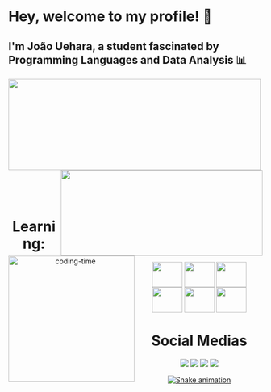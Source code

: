 # Hey, welcome to my profile! 👋
## I'm João Uehara, a student fascinated by Programming Languages ​​and Data Analysis 📊 

<div>
  <img  height="180em" width="500em" src="https://github-readme-stats.vercel.app/api?username=JoaoPedroUehara&show_icons=true&include_all_commits=true&theme=blue-green"/>
  <img align="right" height="170em" width="400em" src="https://github-readme-stats.vercel.app/api/top-langs/?username=JoaoPedroUehara&layout=compact&langs_count=16&theme=blue-green"/>
</div>
    
#

<div  align="center"> 
  <div style="display: inline_block"><br>
  <img align="left" height="250" alt="coding-time" src="">
  <h1 align="center">Learning:</h1>
  <img align="center" height="50" width="60" src="https://cdn.jsdelivr.net/gh/devicons/devicon@latest/icons/python/python-original.svg"/>
  <img align="center" height="50" width="60" src="https://cdn.jsdelivr.net/gh/devicons/devicon@latest/icons/azuresqldatabase/azuresqldatabase-original.svg"/>  
  <img align="center" height="50" width="60" src="https://cdn.jsdelivr.net/gh/devicons/devicon@latest/icons/html5/html5-original.svg"/>
  <img align="center" height="50" width="60" src="https://cdn.jsdelivr.net/gh/devicons/devicon@latest/icons/css3/css3-original.svg"/>
  <img align="center" height="50" width="60" src="https://cdn.jsdelivr.net/gh/devicons/devicon@latest/icons/javascript/javascript-original.svg"/>
  <img align="center" height="50" width="60" src="https://cdn.jsdelivr.net/gh/devicons/devicon@latest/icons/java/java-original.svg"/>
      <h1 align="center">Social Medias</h1>
  <a href="https://t.me/JoaoUehara" target="_blank"><img src="https://img.shields.io/badge/Telegram-2CA5E0?style=for-the-badge&logo=telegram&logoColor=white" target="_blank"></a>
  <a href="https://instagram.com/_jpuehara" target="_blank"><img src="https://img.shields.io/badge/-Instagram-%23E4405F?style=for-the-badge&logo=instagram&logoColor=white" target="_blank"></a>
  <a href = "ueharanegocios@gmail.com"><img src="https://img.shields.io/badge/-Gmail-%23333?style=for-the-badge&logo=gmail&logoColor=white" target="_blank"></a>
  <a href="www.linkedin.com/in/joão-pedro-uehara-8b183628b" target="_blank"><img src="https://img.shields.io/badge/-LinkedIn-%230077B5?style=for-the-badge&logo=linkedin&logoColor=white" target="_blank">
</div>

![Snake animation](https://github.com/JoaoPedroUehara/JoaoPedroUehara/blob/output/github-contribution-grid-snake.svg)

